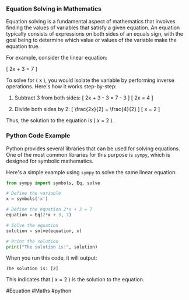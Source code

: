 ### Equation Solving in Mathematics

Equation solving is a fundamental aspect of mathematics that involves finding the values of variables that satisfy a given equation. An equation typically consists of expressions on both sides of an equals sign, with the goal being to determine which value or values of the variable make the equation true.

For example, consider the linear equation:

\[ 2x + 3 = 7 \]

To solve for \( x \), you would isolate the variable by performing inverse operations. Here's how it works step-by-step:
1. Subtract 3 from both sides: 
   \[ 2x + 3 - 3 = 7 - 3 \]
   \[ 2x = 4 \]

2. Divide both sides by 2:
   \[ \frac{2x}{2} = \frac{4}{2} \]
   \[ x = 2 \]

Thus, the solution to the equation is \( x = 2 \).

### Python Code Example

Python provides several libraries that can be used for solving equations. One of the most common libraries for this purpose is `sympy`, which is designed for symbolic mathematics.

Here's a simple example using `sympy` to solve the same linear equation:

```python
from sympy import symbols, Eq, solve

# Define the variable
x = symbols('x')

# Define the equation 2*x + 3 = 7
equation = Eq(2*x + 3, 7)

# Solve the equation
solution = solve(equation, x)

# Print the solution
print("The solution is:", solution)
```

When you run this code, it will output:

```
The solution is: [2]
```

This indicates that \( x = 2 \) is the solution to the equation.

#Equation #Maths #python